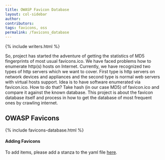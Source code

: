 ```yaml
---
title: OWASP Favicon Database
layout: col-sidebar
author:
contributors:
tags: favicons, oss
permalink: /favicons_database
---
```


{% include writers.html %}

So, project has started the adventure of getting the statistics of MD5 fingerprints of most usual favicons.ico. We have faced problems how to enumerate http(s) hosts on Internet. Currently, we have recognized two types of http servers which we want to cover. First type is http servers on network devices and appliances and the second type is normal web servers with virtual hosts support. Idea is to have software enumerated via favicon.ico. How to do that? Take hash (in our case MD5) of favicon.ico and compare it against the known database. This project is about the favicon database itself and process in how to get the database of most frequent ones by crawling internet.

## OWASP Favicons

{% include favicons-database.html %}

#### Adding Favicons

To add items, please add a stanza to the yaml file [here](https://github.com/OWASP/www-community/blob/master/_data/favicons-database.yml).
